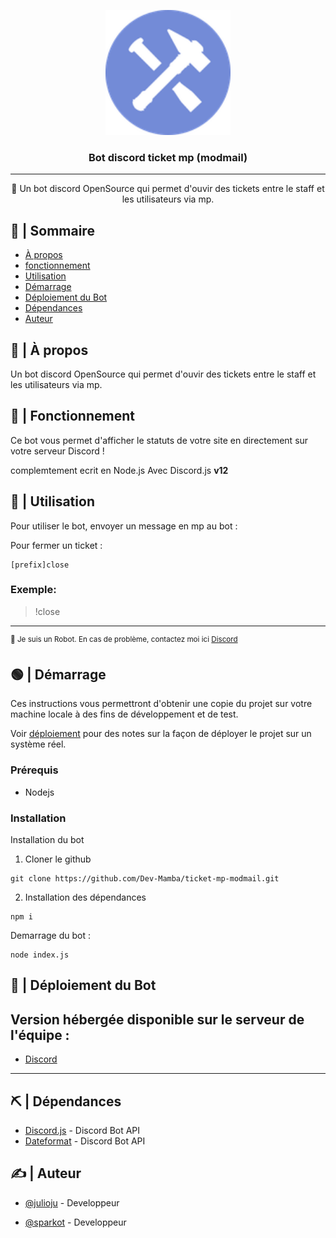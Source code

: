 <p align="center">
  <a href="" rel="noopener">
 <img width=200px height=200px src="/images/1.png" alt="Bot logo"></a>
</p>

<h3 align="center">Bot discord ticket mp (modmail)</h3>

---

<p align="center"> 🤖 Un bot discord OpenSource qui permet d'ouvir des tickets entre le staff et les utilisateurs via mp.
    <br> 
</p>

## 📝 | Sommaire

- [À propos](#about)
- [fonctionnement](#working)
- [Utilisation](#usage)
- [Démarrage](#getting_started)
- [Déploiement du Bot](#deployment)
- [Dépendances](#built_using)
- [Auteur](#authors)

## 🧐 | À propos <a name = "about"></a>

Un bot discord OpenSource qui permet d'ouvir des tickets entre le staff et les utilisateurs via mp.


## 💭 | Fonctionnement <a name = "working"></a>

Ce bot vous permet d'afficher le statuts de votre site en directement sur votre serveur Discord !

complemtement ecrit en Node.js
Avec Discord.js **v12**

## 🤯 | Utilisation <a name = "usage"></a>

Pour utiliser le bot, envoyer un message en mp au bot :

Pour fermer un ticket : 
```
[prefix]close
```
### Exemple:

> !close

---

<sup>👾 Je suis un Robot. En cas de problème, contactez moi ici [Discord](https://discord.gg/W5vM25ec7e)</sup>


## 🟢 | Démarrage <a name = "getting_started"></a>

Ces instructions vous permettront d'obtenir une copie du projet sur votre machine locale à des fins de développement et de test. 

Voir [déploiement](#deployment) pour des notes sur la façon de déployer le projet sur un système réel.

### Prérequis

- Nodejs

### Installation

Installation du bot

1. Cloner le github

```
git clone https://github.com/Dev-Mamba/ticket-mp-modmail.git
```

2. Installation des dépendances

```
npm i
```

Demarrage du bot :

```
node index.js
```

## 🚀 | Déploiement du Bot <a name = "deployment"></a>
## Version hébergée disponible sur le serveur de l'équipe :
- [Discord](https://discord.gg/W5vM25ec7e)

---


## ⛏️ | Dépendances <a name = "built_using"></a>

- [Discord.js](https://discord.js.org/#/) - Discord Bot API
- [Dateformat](https://www.npmjs.com/package/dateformat) - Discord Bot API


## ✍️ | Auteur <a name = "authors"></a>

- [@julioju](https://github.com/julioju1015) - Developpeur

- [@sparkot](https://github.com/SparKot49) - Developpeur
